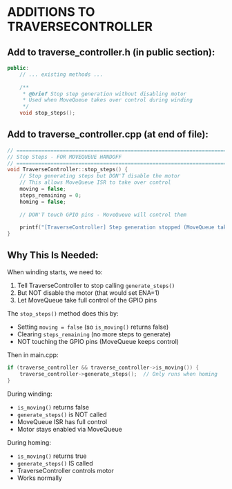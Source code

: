 # ADDITIONS TO TRAVERSECONTROLLER

## Add to traverse_controller.h (in public section):

```cpp
public:
    // ... existing methods ...
    
    /**
     * @brief Stop step generation without disabling motor
     * Used when MoveQueue takes over control during winding
     */
    void stop_steps();
```

## Add to traverse_controller.cpp (at end of file):

```cpp
// =============================================================================
// Stop Steps - FOR MOVEQUEUE HANDOFF
// =============================================================================
void TraverseController::stop_steps() {
    // Stop generating steps but DON'T disable the motor
    // This allows MoveQueue ISR to take over control
    moving = false;
    steps_remaining = 0;
    homing = false;
    
    // DON'T touch GPIO pins - MoveQueue will control them
    
    printf("[TraverseController] Step generation stopped (MoveQueue takeover)\n");
}
```

## Why This Is Needed:

When winding starts, we need to:
1. Tell TraverseController to stop calling `generate_steps()`
2. But NOT disable the motor (that would set ENA=1)
3. Let MoveQueue take full control of the GPIO pins

The `stop_steps()` method does this by:
- Setting `moving = false` (so `is_moving()` returns false)
- Clearing `steps_remaining` (no more steps to generate)
- NOT touching the GPIO pins (MoveQueue keeps control)

Then in main.cpp:
```cpp
if (traverse_controller && traverse_controller->is_moving()) {
    traverse_controller->generate_steps();  // Only runs when homing
}
```

During winding:
- `is_moving()` returns false
- `generate_steps()` is NOT called
- MoveQueue ISR has full control
- Motor stays enabled via MoveQueue

During homing:
- `is_moving()` returns true
- `generate_steps()` IS called
- TraverseController controls motor
- Works normally
